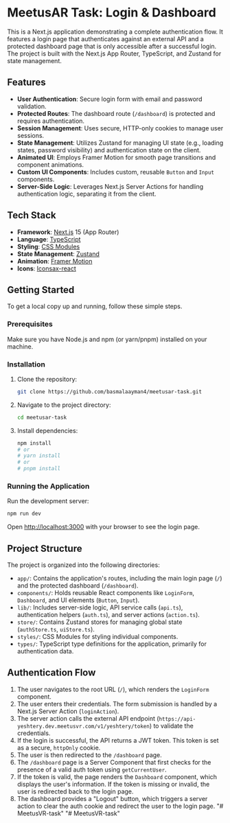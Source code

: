 # MeetusAR Task: Login & Dashboard

This is a Next.js application demonstrating a complete authentication flow. It features a login page that authenticates against an external API and a protected dashboard page that is only accessible after a successful login. The project is built with the Next.js App Router, TypeScript, and Zustand for state management.

## Features

- **User Authentication**: Secure login form with email and password validation.
- **Protected Routes**: The dashboard route (`/dashboard`) is protected and requires authentication.
- **Session Management**: Uses secure, HTTP-only cookies to manage user sessions.
- **State Management**: Utilizes Zustand for managing UI state (e.g., loading states, password visibility) and authentication state on the client.
- **Animated UI**: Employs Framer Motion for smooth page transitions and component animations.
- **Custom UI Components**: Includes custom, reusable `Button` and `Input` components.
- **Server-Side Logic**: Leverages Next.js Server Actions for handling authentication logic, separating it from the client.

## Tech Stack

- **Framework**: [Next.js](https://nextjs.org/) 15 (App Router)
- **Language**: [TypeScript](https://www.typescriptlang.org/)
- **Styling**: [CSS Modules](https://github.com/css-modules/css-modules)
- **State Management**: [Zustand](https://zustand-demo.pmnd.rs/)
- **Animation**: [Framer Motion](https://www.framer.com/motion/)
- **Icons**: [Iconsax-react](https://iconsax-react.pages.dev/)

## Getting Started

To get a local copy up and running, follow these simple steps.

### Prerequisites

Make sure you have Node.js and npm (or yarn/pnpm) installed on your machine.

### Installation

1.  Clone the repository:
    ```sh
    git clone https://github.com/basmalaayman4/meetusar-task.git
    ```
2.  Navigate to the project directory:
    ```sh
    cd meetusar-task
    ```
3.  Install dependencies:
    ```sh
    npm install
    # or
    # yarn install
    # or
    # pnpm install
    ```

### Running the Application

Run the development server:

```bash
npm run dev
```

Open [http://localhost:3000](http://localhost:3000) with your browser to see the login page.

## Project Structure

The project is organized into the following directories:

- `app/`: Contains the application's routes, including the main login page (`/`) and the protected dashboard (`/dashboard`).
- `components/`: Holds reusable React components like `LoginForm`, `Dashboard`, and UI elements (`Button`, `Input`).
- `lib/`: Includes server-side logic, API service calls (`api.ts`), authentication helpers (`auth.ts`), and server actions (`action.ts`).
- `store/`: Contains Zustand stores for managing global state (`authStore.ts`, `uiStore.ts`).
- `styles/`: CSS Modules for styling individual components.
- `types/`: TypeScript type definitions for the application, primarily for authentication data.

## Authentication Flow

1.  The user navigates to the root URL (`/`), which renders the `LoginForm` component.
2.  The user enters their credentials. The form submission is handled by a Next.js Server Action (`loginAction`).
3.  The server action calls the external API endpoint (`https://api-yeshtery.dev.meetusvr.com/v1/yeshtery/token`) to validate the credentials.
4.  If the login is successful, the API returns a JWT token. This token is set as a secure, `httpOnly` cookie.
5.  The user is then redirected to the `/dashboard` page.
6.  The `/dashboard` page is a Server Component that first checks for the presence of a valid auth token using `getCurrentUser`.
7.  If the token is valid, the page renders the `Dashboard` component, which displays the user's information. If the token is missing or invalid, the user is redirected back to the login page.
8.  The dashboard provides a "Logout" button, which triggers a server action to clear the auth cookie and redirect the user to the login page.
"# MeetusVR-task" 
"# MeetusVR-task" 
